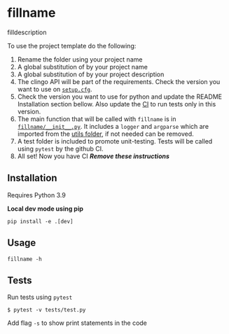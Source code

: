 # fillname

filldescription


To use the project template do the following:
1. Rename the folder <fillname> using your project name
2. A global substitution of <fillname> by your project name
3. A global substitution of <filldescription> by your project description
4. The clingo API will be part of the requirements. Check the version you want to use on [`setup.cfg`](setup.cfg).
5. Check the version you want to use for python and update the README Installation section bellow. Also update the [CI](.github/workflows/ci-test.yml) to run tests only in this version.
6. The main function that will be called with `fillname` is in [`fillname/__init__.py`](.fillname/__init__.py). It includes a `logger` and `argparse` which are imported from the [utils folder](fillname\utils), if not needed can be removed.
7. A test folder is included to promote unit-testing. Tests will be called using `pytest` by the github CI.
8. All set! Now you have CI ***Remove these instructions***

## Installation

Requires Python 3.9

**Local dev mode using pip**

```shell 
pip install -e .[dev]
```

## Usage

```shell 
fillname -h
```

## Tests

Run tests using `pytest`

```shell
$ pytest -v tests/test.py
```

Add flag `-s` to show print statements in the code